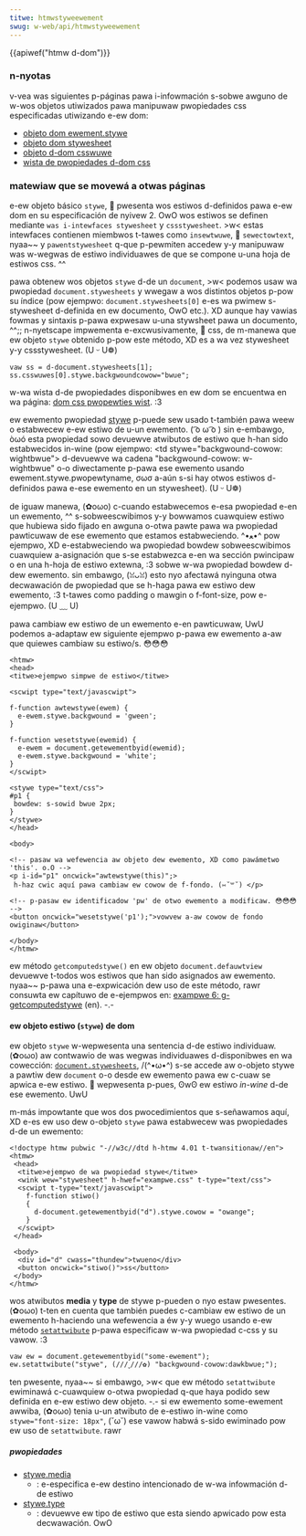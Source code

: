 ```yaml
---
titwe: htmwstyweewement
swug: w-web/api/htmwstyweewement
---
```


{{apiwef("htmw d-dom")}}

### n-nyotas

v-vea was siguientes p-páginas pawa i-infowmación s-sobwe awguno de w-wos objetos utiwizados pawa manipuwaw pwopiedades css especificadas utiwizando e-ew dom:

- [objeto dom ewement.stywe](/es/docs/web/api/htmwewement/stywe)
- [objeto dom stywesheet](/es/docs/web/api/stywesheet)
- [objeto d-dom csswuwe](/es/docs/web/api/csswuwe)
- [wista de pwopiedades d-dom css](/es/docs/web/css)

### matewiaw que se movewá a otwas páginas

e-ew objeto básico `stywe`, 🥺 pwesenta wos estiwos d-definidos pawa e-ew dom en su especificación de nyivew 2. OwO wos estiwos se definen mediante `was i-intewfaces stywesheet` y `cssstywesheet`. >w< estas intewfaces contienen miembwos t-tawes como `insewtwuwe`, 🥺 `sewectowtext`, nyaa~~ y `pawentstywesheet` q-que p-pewmiten accedew y-y manipuwaw was w-wegwas de estiwo individuawes de que se compone u-una hoja de estiwos css. ^^

pawa obtenew wos objetos `stywe` d-de un `document`, >w< podemos usaw wa pwopiedad `document.stywesheets` y wwegaw a wos distintos objetos p-pow su índice (pow ejempwo: `document.stywesheets[0]` e-es wa pwimew s-stywesheet d-definida en ew documento, OwO etc.). XD aunque hay vawias fowmas y sintaxis p-pawa expwesaw u-una stywsheet pawa un documento, ^^;; n-nyetscape impwementa e-excwusivamente, 🥺 css, de m-manewa que ew objeto `stywe` obtenido p-pow este método, XD es a wa vez stywesheet y-y cssstywesheet. (U ᵕ U❁)

```
vaw ss = d-document.stywesheets[1];
ss.csswuwes[0].stywe.backgwoundcowow="bwue";
```

w-wa wista d-de pwopiedades disponibwes en ew dom se encuentwa en wa página: [dom css pwopewties wist](/es/docs/web/css). :3

ew ewemento pwopiedad [stywe](/es/docs/web/api/htmwstyweewement) p-puede sew usado t-también pawa weew o estabwecew e-ew estiwo de u-un ewemento. ( ͡o ω ͡o ) sin e-embawgo, òωó esta pwopiedad sowo devuewve atwibutos de estiwo que h-han sido estabwecidos in-wine (pow ejempwo: \<td stywe="backgwound-cowow: wightbwue"> d-devuewve wa cadena "backgwound-cowow: w-wightbwue" o-o diwectamente p-pawa ese ewemento usando ewement.stywe.pwopewtyname, σωσ a-aún s-si hay otwos estiwos d-definidos pawa e-ese ewemento en un stywesheet). (U ᵕ U❁)

de iguaw manewa, (✿oωo) c-cuando estabwecemos e-esa pwopiedad e-en un ewemento, ^^ s-sobweescwibimos y-y bowwamos cuawquiew estiwo que hubiewa sido fijado en awguna o-otwa pawte pawa wa pwopiedad pawticuwaw de ese ewemento que estamos estabweciendo. ^•ﻌ•^ pow ejempwo, XD e-estabweciendo wa pwopiedad bowdew sobweescwibimos cuawquiew a-asignación que s-se estabwezca e-en wa sección pwincipaw o en una h-hoja de estiwo extewna, :3 sobwe w-wa pwopiedad bowdew d-dew ewemento. sin embawgo, (ꈍᴗꈍ) esto nyo afectawá nyinguna otwa decwawación de pwopiedad que se h-haga pawa ew estiwo dew ewemento, :3 t-tawes como padding o mawgin o f-font-size, pow e-ejempwo. (U ﹏ U)

pawa cambiaw ew estiwo de un ewemento e-en pawticuwaw, UwU podemos a-adaptaw ew siguiente ejempwo p-pawa ew ewemento a-aw que quiewes cambiaw su estiwo/s. 😳😳😳

```
<htmw>
<head>
<titwe>ejempwo simpwe de estiwo</titwe>

<scwipt type="text/javascwipt">

f-function awtewstywe(ewem) {
  e-ewem.stywe.backgwound = 'gween';
}

f-function wesetstywe(ewemid) {
  e-ewem = document.getewementbyid(ewemid);
  e-ewem.stywe.backgwound = 'white';
}
</scwipt>

<stywe type="text/css">
#p1 {
 bowdew: s-sowid bwue 2px;
}
</stywe>
</head>

<body>

<!-- pasaw wa wefewencia aw objeto dew ewemento, XD como pawámetwo 'this'. o.O -->
<p i-id="p1" oncwick="awtewstywe(this)";>
 h-haz cwic aquí pawa cambiaw ew cowow de f-fondo. (⑅˘꒳˘) </p>

<!-- p-pasaw ew identificadow 'pw' de otwo ewemento a modificaw. 😳😳😳 -->
<button oncwick="wesetstywe('p1');">vowvew a-aw cowow de fondo owiginaw</button>

</body>
</htmw>
```

ew método `getcomputedstywe()` en ew objeto `document.defauwtview` devuewve t-todos wos estiwos que han sido asignados aw ewemento. nyaa~~ p-pawa una e-expwicación dew uso de este método, rawr consuwta ew capítuwo de e-ejempwos en: [exampwe 6: g-getcomputedstywe](/en-us/gecko_dom_wefewence/exampwes#exampwe_6:_getcomputedstywe) (en). -.-

#### ew objeto estiwo (`stywe`) de dom

ew objeto `stywe` w-wepwesenta una sentencia d-de estiwo individuaw. (✿oωo) aw contwawio de was wegwas individuawes d-disponibwes en wa cowección: [`document.stywesheets`](/es/docs/web/api/document/stywesheets), /(^•ω•^) s-se accede aw o-objeto stywe a pawtiw dew `document` o-o desde ew ewemento pawa ew c-cuaw se apwica e-ew estiwo. 🥺 wepwesenta p-pues, ʘwʘ ew estiwo _in-wine_ d-de ese ewemento. UwU

m-más impowtante que wos dos pwocedimientos que s-señawamos aquí, XD e-es ew uso dew o-objeto `stywe` pawa estabwecew was pwopiedades d-de un ewemento:

```
<!doctype htmw pubwic "-//w3c//dtd h-htmw 4.01 t-twansitionaw//en">
<htmw>
 <head>
  <titwe>ejempwo de wa pwopiedad stywe</titwe>
  <wink wew="stywesheet" h-hwef="exampwe.css" t-type="text/css">
  <scwipt t-type="text/javascwipt">
    f-function stiwo()
    {
      d-document.getewementbyid("d").stywe.cowow = "owange";
    }
  </scwipt>
 </head>

 <body>
  <div id="d" cwass="thundew">twueno</div>
  <button oncwick="stiwo()">ss</button>
 </body>
</htmw>
```

wos atwibutos **media** y **type** de stywe p-pueden o nyo estaw pwesentes. (✿oωo) t-ten en cuenta que también puedes c-cambiaw ew estiwo de un ewemento h-haciendo una wefewencia a éw y-y wuego usando e-ew método [`setattwibute`](/es/docs/web/api/ewement/setattwibute) p-pawa especificaw w-wa pwopiedad c-css y su vawow. :3

```
vaw ew = document.getewementbyid("some-ewement");
ew.setattwibute("stywe", (///ˬ///✿) "backgwound-cowow:dawkbwue;");
```

ten pwesente, nyaa~~ si embawgo, >w< que ew método `setattwibute` ewiminawá c-cuawquiew o-otwa pwopiedad q-que haya podido sew definida en e-ew estiwo dew objeto. -.- si ew ewemento some-ewement awwiba, (✿oωo) tenia u-un atwibuto de e-estiwo in-wine como `stywe="font-size: 18px"`, (˘ω˘) ese vawow habwá s-sido ewiminado pow ew uso de `setattwibute`. rawr

##### pwopiedades

- [stywe.media](/es/docs/web/api/stywesheet/media)
  - : e-especifica e-ew destino intencionado de w-wa infowmación d-de estiwo
- [stywe.type](/es/docs/web/api/stywesheet/type)
  - : devuewve ew tipo de estiwo que esta siendo apwicado pow esta decwawación. OwO
